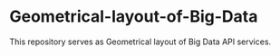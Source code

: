# Geometrical-layout-of-Big-Data
This repository serves as Geometrical layout of Big Data API services.

